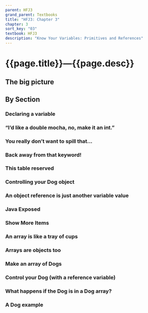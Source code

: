 ```yaml
---
parent: HFJ3
grand_parent: Textbooks
title: "HFJ3: Chapter 3"
chapter: 3
sort_key: "03"
textbook: HFJ3
description: "Know Your Variables: Primitives and References"
---
```


# {{page.title}}—{{page.desc}}

## The big picture

## By Section

### Declaring a variable

### “I’d like a double mocha, no, make it an int.”

### You really don’t want to spill that...

### Back away from that keyword!

### This table reserved

### Controlling your Dog object

### An object reference is just another variable value

### Java Exposed

### Show More Items

### An array is like a tray of cups

### Arrays are objects too

### Make an array of Dogs

### Control your Dog (with a reference variable)

### What happens if the Dog is in a Dog array?

### A Dog example
